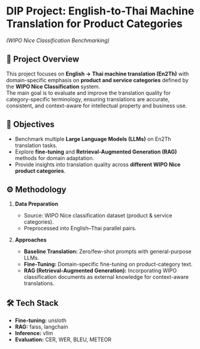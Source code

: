 # DIP Project: English-to-Thai Machine Translation for Product Categories  
*(WIPO Nice Classification Benchmarking)*

## 📌 Project Overview
This project focuses on **English → Thai machine translation (En2Th)** with domain-specific emphasis on **product and service categories** defined by the **WIPO Nice Classification** system.  
The main goal is to evaluate and improve the translation quality for category-specific terminology, ensuring translations are accurate, consistent, and context-aware for intellectual property and business use.

## 🎯 Objectives
- Benchmark multiple **Large Language Models (LLMs)** on En2Th translation tasks.  
- Explore **fine-tuning** and **Retrieval-Augmented Generation (RAG)** methods for domain adaptation.  
- Provide insights into translation quality across **different WIPO Nice product categories**.  

## ⚙️ Methodology
1. **Data Preparation**  
   - Source: WIPO Nice classification dataset (product & service categories).  
   - Preprocessed into English–Thai parallel pairs.  

2. **Approaches**  
   - **Baseline Translation:** Zero/few-shot prompts with general-purpose LLMs.  
   - **Fine-Tuning:** Domain-specific fine-tuning on product-category text.  
   - **RAG (Retrieval-Augmented Generation):** Incorporating WIPO classification documents as external knowledge for context-aware translations.  

## 🛠️ Tech Stack
- **Fine-tuning:** unsloth
- **RAG:** faiss, langchain
- **Inference:** vllm
- **Evaluation:** CER, WER, BLEU, METEOR
